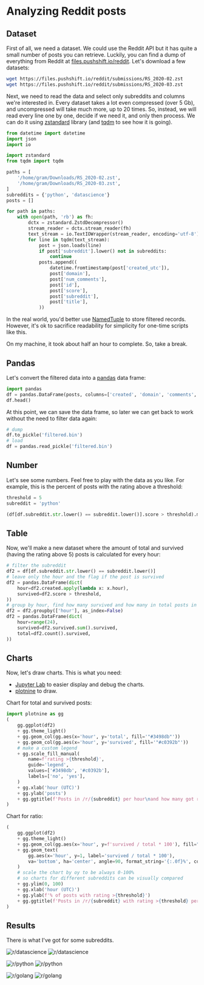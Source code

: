 # Analyzing Reddit posts

## Dataset

First of all, we need a dataset. We could use the Reddit API but it has quite a small number of posts you can retrieve. Luckily, you can find a dump of everything from Reddit at [files.pushshift.io/reddit](https://files.pushshift.io/reddit/). Let's download a few datasets:

```bash
wget https://files.pushshift.io/reddit/submissions/RS_2020-02.zst
wget https://files.pushshift.io/reddit/submissions/RS_2020-03.zst
```

Next, we need to read the data and select only subreddits and columns we're interested in. Every dataset takes a lot even compressed (over 5 Gb), and uncompressed will take much more, up to 20 times. So, instead, we will read every line one by one, decide if we need it, and only then process. We can do it using [zstandard](https://pypi.org/project/zstandard/) library (and [tqdm](https://tqdm.github.io/) to see how it is going).

```python
from datetime import datetime
import json
import io

import zstandard
from tqdm import tqdm

paths = [
    '/home/gram/Downloads/RS_2020-02.zst',
    '/home/gram/Downloads/RS_2020-03.zst',
]
subreddits = {'python', 'datascience'}
posts = []

for path in paths:
    with open(path, 'rb') as fh:
        dctx = zstandard.ZstdDecompressor()
        stream_reader = dctx.stream_reader(fh)
        text_stream = io.TextIOWrapper(stream_reader, encoding='utf-8')
        for line in tqdm(text_stream):
            post = json.loads(line)
            if post['subreddit'].lower() not in subreddits:
                continue
            posts.append((
                datetime.fromtimestamp(post['created_utc']),
                post['domain'],
                post['num_comments'],
                post['id'],
                post['score'],
                post['subreddit'],
                post['title'],
            ))
```

In the real world, you'd better use [NamedTuple](https://docs.python.org/3/library/typing.html#typing.NamedTuple) to store filtered records. However, it's ok to sacrifice readability for simplicity for one-time scripts like this.

On my machine, it took about half an hour to complete. So, take a break.

## Pandas

Let's convert the filtered data into a [pandas](https://pandas.pydata.org/) data frame:

```python
import pandas
df = pandas.DataFrame(posts, columns=['created', 'domain', 'comments', 'id', 'score', 'subreddit', 'title'])
df.head()
```

At this point, we can save the data frame, so later we can get back to work without the need to filter data again:

```python
# dump
df.to_pickle('filtered.bin')
# load
df = pandas.read_pickle('filtered.bin')
```

## Number

Let's see some numbers. Feel free to play with the data as you like. For example, this is the percent of posts with the rating above a threshold:

```python
threshold = 5
subreddit = 'python'

(df[df.subreddit.str.lower() == subreddit.lower()].score > threshold).mean()
```

## Table

Now, we'll make a new dataset where the amount of total and survived (having the rating above 5) posts is calculated for every hour:

```python
# filter the subreddit
df2 = df[df.subreddit.str.lower() == subreddit.lower()]
# leave only the hour and the flag if the post is survived
df2 = pandas.DataFrame(dict(
    hour=df2.created.apply(lambda x: x.hour),
    survived=df2.score > threshold,
))
# group by hour, find how many survived and how many in total posts in every hour
df2 = df2.groupby(['hour'], as_index=False)
df2 = pandas.DataFrame(dict(
    hour=range(24),
    survived=df2.survived.sum().survived,
    total=df2.count().survived,
))
```

## Charts

Now, let's draw charts. This is what you need:

+ [Jupyter Lab](https://jupyterlab.readthedocs.io/en/stable/) to easier display and debug the charts.
+ [plotnine](https://plotnine.readthedocs.io/en/stable/) to draw.

Chart for total and survived posts:

```python
import plotnine as gg
(
    gg.ggplot(df2)
    + gg.theme_light()
    + gg.geom_col(gg.aes(x='hour', y='total', fill='"#3498db"'))
    + gg.geom_col(gg.aes(x='hour', y='survived', fill='"#c0392b"'))
    # make a custom legend
    + gg.scale_fill_manual(
        name=f'rating >{threshold}',
        guide='legend',
        values=['#3498db', '#c0392b'],
        labels=['no', 'yes'],
    )
    + gg.xlab('hour (UTC)')
    + gg.ylab('posts')
    + gg.ggtitle(f'Posts in /r/{subreddit} per hour\nand how many got rating above {threshold}')
)
```

Chart for ratio:

```python
(
    gg.ggplot(df2)
    + gg.theme_light()
    + gg.geom_col(gg.aes(x='hour', y=f'survived / total * 100'), fill="#c0392b")
    + gg.geom_text(
        gg.aes(x='hour', y=1, label='survived / total * 100'),
        va='bottom', ha='center', angle=90, format_string='{:.0f}%', color='white',
    )
    # scale the chart by oy to be always 0-100%
    # so charts for different subreddits can be visually compared
    + gg.ylim(0, 100)
    + gg.xlab('hour (UTC)')
    + gg.ylab(f'% of posts with rating >{threshold}')
    + gg.ggtitle(f'Posts in /r/{subreddit} with rating >{threshold} per hour')
)
```

## Results

There is what I've got for some subreddits.

![r/datascience](./assets/datascience-total.png)
![r/datascience](./assets/datascience-ratio.png)

![r/python](./assets/python-total.png)
![r/python](./assets/python-ratio.png)

![r/golang](./assets/golang-total.png)
![r/golang](./assets/golang-ratio.png)
